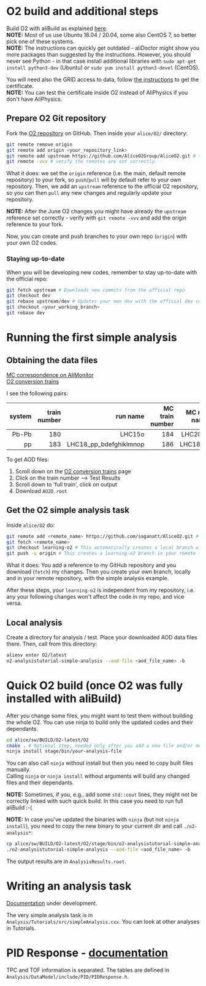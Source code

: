 # O2 build and additional steps

Build O2 with aliBuild as explained [here](https://alice-doc.github.io/alice-analysis-tutorial/building/).<br>
**NOTE:** Most of us use Ubuntu 18.04 / 20.04, some also CentOS 7, so better pick one of these systems.<br>
**NOTE:** The instructions can quickly get outdated - aliDoctor might show you more packages than suggested by the instructions. However, you should never see Python - in that case install additional libraries with `sudo apt-get install python3-dev` (Ubuntu) or `sudo yum install python3-devel` (CentOS).

You will need also the GRID access to data, follow [the instructions](https://alice-doc.github.io/alice-analysis-tutorial/start/cert.html) to get the certificate.<br>
**NOTE:** You can test the certificate inside O2 instead of AliPhysics if you don't have AliPhysics.

## Prepare O2 Git repository

Fork the [O2 repository](https://github.com/AliceO2Group/AliceO2) on GitHub. Then inside your `alice/O2/` directory:
```bash
git remote remove origin
git remote add origin <your_repository_link>
git remote add upstream https://github.com/AliceO2Group/AliceO2.git # the main O2 repo
git remote -vvv # verify the remotes are set correctly
```
What it does: we set the `origin` reference (i.e. the main, default remote repository) to your fork, so `push`/`pull` will by default refer to your own repository. Then, we add an `upstream` reference to the official O2 repository, so you can then `pull` any new changes and regularly update your repository.

**NOTE:** After the June O2 changes you might have already the `upstream` reference set correctly - verify with `git remote -vvv` and add the origin reference to your fork.

Now, you can create and push branches to your own repo (`origin`) with your own O2 codes.

### Staying up-to-date

When you will be developing new codes, remember to stay up-to-date with the official repo:
```bash
git fetch upstream # Downloads new commits from the official repo
git checkout dev
git rebase upstream/dev # Updates your own dev with the official dev commits
git checkout <your_working_branch>
git rebase dev
```

# Running the first simple analysis

## Obtaining the data files

[MC correspondence on AliMonitor](https://alimonitor.cern.ch/job_details.jsp)  
[O2 conversion trains](https://alimonitor.cern.ch/trains/train.jsp?train_id=132)

I see the following pairs:

|system| train number | run name | MC train number | MC run name |
|-----:|-------------:|---------:|----------------:|------------:|
|Pb-Pb |180           |LHC15o    |184              |LHC20f6      |
| pp   |183           |LHC18_pp_bdefghiklmnop|186  |LHC18g4      | 

To get AOD files:
1. Scroll down on the [O2 conversion trains](https://alimonitor.cern.ch/trains/train.jsp?train_id=132) page
2. Click on the train number --> Test Results
3. Scroll down to 'full train', click on output
4. Download `AO2D.root`

## Get the O2 simple analysis task

Inside `alice/O2` do:
```bash
git remote add <remote_name> https://github.com/saganatt/AliceO2.git # <remote_name> is any alias you wish e.g. saganatt
git fetch <remote_name>
git checkout learning-o2 # This automatically creates a local branch with changes from <remote_name>/learning-o2
git push -u origin # This creates a learning-o2 branch in your remote (GitHub) repository
```
What it does: You add a reference to my GitHub repository and you download (`fetch`) my changes. Then you create your own branch, locally and in your remote repository, with the simple analysis example.

After these steps, your `learning-o2` is independent from my repository, i.e. any your following changes won't affect the code in my repo, and vice versa.

## Local analysis

Create a directory for analysis / test. Place your downloaded AOD data files there. Then, call from this directory:

```bash
alienv enter O2/latest
o2-analysistutorial-simple-analysis --aod-file <aod_file_name> -b
```

# Quick O2 build (once O2 was fully installed with aliBuild)

After you change some files, you might want to test them without building the whole O2. You can use ninja to build only the updated codes and their dependants.

```bash
cd alice/sw/BUILD/O2-latest/O2
cmake . # Optional step, needed only after you add a new file and/or modify any CMakeLists.txt
ninja install stage/bin/your-analysis-file
```
You can also call `ninja` without install but then you need to copy built files manually.<br>
Calling `ninja` or `ninja install` without arguments will build any changed files and their dependants.

**NOTE:** Sometimes, if you, e.g., add some `std::cout` lines, they might not be correctly linked with such quick build. In this case you need to run full aliBuild :-(

**NOTE:** In case you've updated the binaries with `ninja` (but not `ninja install`), you need to copy the new binary to your current dir and call `./o2-analysis*`:
```bash
cp alice/sw/BUILD/O2-latest/O2/stage/bin/o2-analysistutorial-simple-analysis .
./o2-analysistutorial-simple-analysis --aod-file <aod_file_name> -b
```

The output results are in `AnalysisResults.root`.

# Writing an analysis task

[Documentation](https://pbuehler.github.io/documentation/docs/) under development.

The very simple analysis task is in `Analysis/Tutorials/src/simpleAnalysis.cxx`. You can look at other analyses in Tutorials.

# PID Response - [documentation](https://pbuehler.github.io/documentation/docs/helperTasks/pid.html)

TPC and TOF information is separated. The tables are defined in `Analysis/DataModel/include/PID/PIDResponse.h`.
